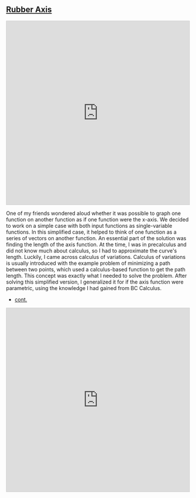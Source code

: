 ## [Rubber Axis](https://www.desmos.com/calculator/jkws2jjek1)

<html>
<iframe src="https://www.desmos.com/calculator/jkws2jjek1?embed" width="500" height="500" style="border: 1px solid #ccc" frameborder=0></iframe>
</html>

One of my friends wondered aloud whether it was possible to graph one function on another function as if one function were the x-axis. We decided to work on a simple case with both input functions as single-variable functions. In this simplified case, it helped to think of one function as a series of vectors on another function. An essential part of the solution was finding the length of the axis function. At the time, I was in precalculus and did not know much about calculus, so I had to approximate the curve's length. Luckily, I came across calculus of variations. Calculus of variations is usually introduced with the example problem of minimizing a path between two points, which used a calculus-based function to get the path length. This concept was exactly what I needed to solve the problem. After solving this simplified version, I generalized it for if the axis function were parametric, using the knowledge I had gained from BC Calculus.

- [cont.](https://www.desmos.com/calculator/2onhgqyyl0)

<html>
<iframe src="https://www.desmos.com/calculator/2onhgqyyl0?embed" width="500" height="500" style="border: 1px solid #ccc" frameborder=0></iframe>
</html>
